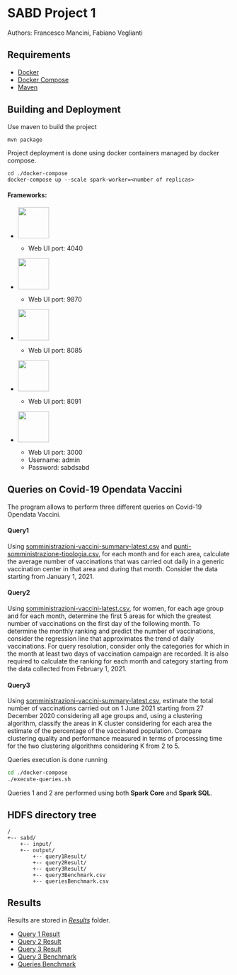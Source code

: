 # SABD Project 1

Authors: Francesco Mancini, Fabiano Veglianti

## Requirements

- [Docker](https://www.docker.com/)
- [Docker Compose](https://docs.docker.com/compose/) 
- [Maven](https://maven.apache.org/)

## Building and Deployment 

Use maven to build the project
```shell
mvn package
```

Project deployment is done using docker containers managed by docker compose.
```shell
cd ./docker-compose
docker-compose up --scale spark-worker=<number of replicas>
```

#### Frameworks:

 - [<img src="https://upload.wikimedia.org/wikipedia/commons/thumb/f/f3/Apache_Spark_logo.svg/1200px-Apache_Spark_logo.svg.png" width=70px>](https://spark.apache.org/)

    - Web UI port: 4040

 - [<img src="https://uploads-ssl.webflow.com/5abbd6c80ca1b5830c921e17/5ad766e2a1a548ee4fc61cf6_hadoop%20(1).png" width=70px>](https://hadoop.apache.org/docs/r1.2.1/hdfs_design.html)

    - Web UI port: 9870

 - [<img src="https://miro.medium.com/max/400/1*b-i9e82pUCgJbsg3lpdFnA.jpeg" width=70px>](https://nifi.apache.org/)
   
    - Web UI port: 8085 

 - [<img src="https://upload.wikimedia.org/wikipedia/en/3/31/Cockroach_Labs_Logo.png" width=70px>](https://www.cockroachlabs.com/)
    
    - Web UI port: 8091 

 - [<img src="https://secure.gravatar.com/avatar/31cea69afa424609b2d83621b4d47f1d.jpg?s=80&r=g&d=mm" width=70px>](https://grafana.com/)
    - Web UI port: 3000
    - Username: admin
    - Password: sabdsabd 

## Queries on Covid-19 Opendata Vaccini

The program allows to perform three different queries on Covid-19 Opendata Vaccini.

#### Query1 
Using [somministrazioni-vaccini-summary-latest.csv](https://github.com/italia/covid19-opendata-vaccini/blob/master/dati/somministrazioni-vaccini-summary-latest.csv) and
[punti-somministrazione-tipologia.csv](https://github.com/italia/covid19-opendata-vaccini/blob/master/dati/punti-somministrazione-tipologia.csv), for each month and for each area, calculate the average number of vaccinations that was carried out daily in a generic vaccination center in that area and during that month. Consider the data starting from January 1, 2021. 

#### Query2
Using [somministrazioni-vaccini-latest.csv](https://github.com/italia/covid19-opendata-vaccini/blob/master/dati/somministrazioni-vaccini-latest.csv), for women, for each age group and for each month, determine the first 5 areas for which the greatest number of vaccinations on the first day of the following month. To determine the monthly ranking and predict the number of vaccinations, consider the regression line that approximates the trend of daily vaccinations. For query resolution, consider only the categories for which in the month at least two days of vaccination campaign are recorded. It is also required to calculate the ranking for each month and category starting from the data collected from February 1, 2021.

#### Query3
Using [somministrazioni-vaccini-summary-latest.csv](https://github.com/italia/covid19-opendata-vaccini/blob/master/dati/somministrazioni-vaccini-summary-latest.csv), estimate the total number of vaccinations carried out on 1 June 2021 starting from 27 December 2020 considering all age groups and, using a clustering algorithm, classify the areas in K cluster considering for each area the estimate of the percentage of the vaccinated population. Compare clustering quality and performance measured in terms of processing time for the two clustering algorithms considering K from 2 to 5.

Queries execution is done running
```bash
cd ./docker-compose
./execute-queries.sh
```

Queries 1 and 2 are performed using both **Spark Core** and **Spark SQL**.

## HDFS directory tree
```
/
+-- sabd/
    +-- input/
    +-- output/
        +-- query1Result/
        +-- query2Result/
        +-- query3Result/
        +-- query3Benchmark.csv
        +-- queriesBenchmark.csv
```

## Results
Results are stored in [*Results*](https://github.com/fmancini97/sabd-project1/tree/main/Results/sabd/output) folder.

 - [Query 1 Result](https://github.com/fmancini97/sabd-project1/blob/main/Results/sabd/output/query1Result/query1Result.csv)
 - [Query 2 Result](https://github.com/fmancini97/sabd-project1/blob/main/Results/sabd/output/query2Result/query2Result.csv)
 - [Query 3 Result](https://github.com/fmancini97/sabd-project1/blob/main/Results/sabd/output/query3Result/query3Result.csv)
 - [Query 3 Benchmark](https://github.com/fmancini97/sabd-project1/blob/main/Results/sabd/output/query3Benchmark.csv)
 - [Queries Benchmark](https://github.com/fmancini97/sabd-project1/blob/main/Results/sabd/output/queriesBenchmark.csv)

